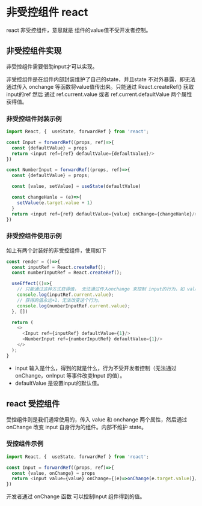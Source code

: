 # 非受控组件 react
react <Te d>非受控组件</Te>，意思就是 组件的value值不受开发者控制。

## 非受控组件实现
非受控组件需要借助<Te d>input</Te>才可以实现。  

非受控组件是在组件<Te d>内部</Te>封装维护了自己的<Te d>state</Te>，并且state <Te d>不对外暴露</Te>，即<Te d>无法</Te>通过传入 onchange 等函数将value值传出来。<Te d>只能通过 React.createRef() </Te>获取 input的ref 然后 通过 ref.current.value 或者 ref.current.defaultValue 两个属性获得值。

### 非受控组件封装示例
```js
import React, {  useState, forwardRef } from 'react';

const Input = forwardRef((props, ref)=>{
  const {defaultValue} = props
  return <input ref={ref} defaultValue={defaultValue}/>
})

const NumberInput = forwardRef((props, ref)=>{
  const {defaultValue} = props;

  const [value, setValue] = useState(defaultValue)

  const changeHanle = (e)=>{
    setValue(e.target.value + 1)
  }
  return <input ref={ref} defaultValue={value} onChange={changeHanle}/>
})
```
### 非受控组件使用示例
如上有两个封装好的非受控组件，使用如下
```js
const render = ()=>{
  const inputRef = React.createRef();
  const numberInputRef = React.createRef();

  useEffect(()=>{
    // 只能通过这种方式获得值， 无法通过传入onchange 来控制 input的行为，如 value -1。
    console.log(inputRef.current.value); 
    // 获得的值永远+1，无法改变这个行为。
    console.log(numberInputRef.current.value); 
  }, [])

  return (
    <>
      <Input ref={inputRef} defaultValue={1}/>
      <NumberInput ref={numberInputRef} defaultValue={1}/>
    </>
  );
}
```
- input 输入是什么，得到的就是什么，行为<Te d>不受开发者控制</Te>（无法通过onChange，onInput 等事件改变Input 的值）。  
- defaultValue 是设置input的默认值。

## react 受控组件
<Te s>受控组件</Te>则是我们通常使用的，传入 value 和 onchange 两个属性，然后通过 onChange 改变 input 自身行为的组件。内部不维护 state。

### 受控组件示例
```js
import React, {  useState, forwardRef } from 'react';

const Input = forwardRef((props, ref)=>{
  const {value, onChange} = props
  return <input value={value} onChange={(e)=>onChange(e.target.value)}/>
})
```
开发者通过 onChange 函数 可以控制Input 组件得到的值。